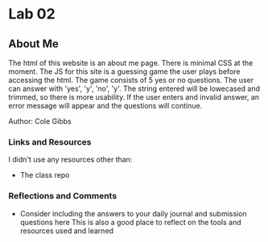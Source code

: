 # Lab 02

## About Me

The html of this website is an about me page. There is minimal CSS at the moment. The JS for this site is a guessing game the user plays before accessing the html. The game consists of 5  yes or no questions. The user can answer with 'yes', 'y', 'no', 'y'. The string entered will be lowecased and trimmed, so there is more usability. If the user enters and invalid answer, an error message will appear and the questions will continue.

Author: Cole Gibbs

### Links and Resources

I didn't use any resources other than:

- The class repo

### Reflections and Comments

- Consider including the answers to your daily journal and submission questions here
This is also a good place to reflect on the tools and resources used and learned
